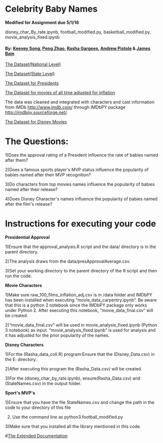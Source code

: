 # Celebrity Baby Names

**Modified for Assignment due 5/1/16**

disney_char_By_rate.ipynb, football_modified.py, basketball_modified.py, movie_analysis_fixed.ipynb





#### By: [Keevey Song](https://github.com/Keevey), [Peng Zhao](https://github.com/pengzhao001), [Rasha Gargees](https://github.com/rashasg), [Andrew Pistole](https://github.com/APistole) & [James Bain](https://github.com/jcbain)

[The Dataset(National Level)](https://catalog.data.gov/dataset/baby-names-from-social-security-card-applications-national-level-data)

[The Dataset(State Level)](https://catalog.data.gov/dataset/baby-names-from-social-security-card-applications-data-by-state-and-district-of-)

[The Dataset for Presidents](http://www.presidency.ucsb.edu/data/popularity.php)

[The Dataset for movies of all time adjusted for inflation](http://www.filmsite.org/boxoffice3.html)

The data was cleaned and integrated with characters and cast information from IMDb http://www.imdb.com/ through IMDbPY package http://imdbpy.sourceforge.net/. 

[The Dataset for Disney Movies](http://www.imdb.com/list/ls053518863/?start=1&view=compact&sort=listorian:asc&defaults=1)
	
	
# The Questions:

1)Does the approval rating of a President influence the rate of babies named after them?

2)Does a famous sports player's MVP status influence the popularity of babies named after their MVP recognition?

3)Do characters from top movies names influence the popularity of babies named after their release?

4)Does Disney Character's names influence the popularity of babies named after the film's release?


# Instructions for executing your code

**Presidential Approval**

1)Ensure that the approval_analysis.R script and the data/ directory is in the parent directory. 

2)The analysis draws from the data/presApprovalAverage.csv. 
 
3)Set your working directory to the parent directory of the R script and then run the code. 


**Movie Characters**

1)Make sure raw_100_films_inflation_adj.csv is in /data folder and IMDbPY has been installed when executing “movie_data_carpentry.ipynb”. Be aware that this is a python 2 notebook since the IMDbPY package only works under Python 2. After executing this notebook, “movie_data_final.csv” will be created.

2)“movie_data_final.csv” will be used in movie_analysis_fixed.ipynb (Python 3 notebook) as input. “movie_analysis_fixed.ipynb” is used for analysis and it has adjusted for the prior popularity of the names.


**Disney Characters**

1)For the (Rasha_data_coll.R) program:Ensure that the (Disney_Data.csv) in the E: directory.

2)After executing this program the (Rasha_Data.csv) will be created.

3)For the (disney_char_by_rate.ipynb), ensure(Rasha_Data.csv) and (StateNames.csv) in the output folder.

**Sport's MVP's**

1)Ensure that you have the file StateNames.csv and change the path in the code to your directory of this file

2) Use the command line as python3 football_modified.py

3)Make sure that you installed all the library mentioned in this code.


#[The Extended Documentation](https://docs.google.com/document/d/1UMTl81b4zbJz0xprrjVmWvOU5WAy-3XYd90N__wtLfU/edit)
	
